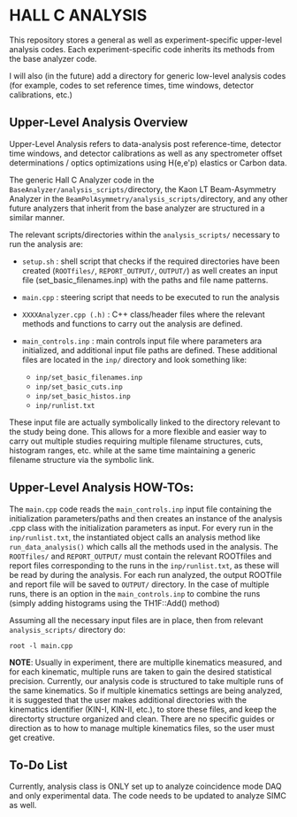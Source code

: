 # HALL C ANALYSIS
This repository stores a general as well as experiment-specific upper-level analysis codes. Each experiment-specific code inherits its methods from the base analyzer code. 

I will also (in the future) add a directory for generic 
low-level analysis codes (for example, codes to set reference times, time windows, detector calibrations, etc.)

## Upper-Level Analysis Overview
Upper-Level Analysis refers to data-analysis post reference-time, detector time windows, and detector calibrations as well as any spectrometer offset determinations / optics optimizations using H(e,e'p) elastics or Carbon data.

The generic Hall C Analyzer code in the `BaseAnalyzer/analysis_scripts/`directory, the Kaon LT Beam-Asymmetry Analyzer in the `BeamPolAsymmetry/analysis_scripts/`directory, and any other future analyzers that inherit from the base analyzer are structured in a similar manner. 

The relevant scripts/directories within the `analysis_scripts/` necessary to run the analysis are: <br>

* `setup.sh` : shell script that checks if the required directories have been created (`ROOTfiles/`, `REPORT_OUTPUT/`, `OUTPUT/`) as well creates an input file (set\_basic\_filenames.inp) with the paths and file name patterns.

*  `main.cpp` : steering script that needs to be executed to run the analysis

*  `XXXXAnalyzer.cpp (.h)` : C++ class/header files where the relevant methods and functions to carry out the analysis are defined.

* `main_controls.inp` : main controls input file where parameters ara initialized, and additional input file paths are defined. These additional files are located in the `inp/` directory and look something like: <br>
	* `inp/set_basic_filenames.inp` 
	* `inp/set_basic_cuts.inp`
	* `inp/set_basic_histos.inp`
	* `inp/runlist.txt`	

These input file are actually symbolically linked to the directory relevant to the study being done. This allows for a more flexible and easier way to carry out multiple studies requiring multiple filename structures, cuts, histogram ranges, etc. while at the same time maintaining a generic filename structure via the symbolic link.

## Upper-Level Analysis HOW-TOs:

The `main.cpp` code reads the `main_controls.inp` input file containing the initialization parameters/paths and then creates an instance of the analysis .cpp class with the initialization parameters as input. For every run in the `inp/runlist.txt`, the instantiated object calls an analysis method like `run_data_analysis()` which calls all the methods used in the analysis. The `ROOTfiles/` and `REPORT_OUTPUT/` must contain the relevant ROOTfiles and report files corresponding to the runs in the `inp/runlist.txt`, as these will be read by during the analysis. For each run analyzed, the output ROOTfile and report file will be saved to `OUTPUT/` directory. In the case of multiple runs, there is an option in the `main_controls.inp` to combine the runs (simply adding histograms using the TH1F::Add() method)

Assuming all the necessary input files are in place, then from relevant `analysis_scripts/` directory do: <br>

`root -l main.cpp`

**NOTE**: Usually in experiment, there are multiplle kinematics measured, and for each kinematic, multiple runs are taken to gain the desired statistical precision. Currently, our analysis code is structured to take multiple runs of the same kinematics. So if  multiple kinematics settings are being analyzed, it is suggested that the user makes additional directories with the kinematics identifier (KIN-I, KIN-II, etc.), to store these files, and keep the directorty structure organized and clean. There are no specific guides or direction as to how to manage multiple kinematics files, so the user must get creative.

## To-Do List
Currently, analysis class is ONLY set up to analyze coincidence mode DAQ
and only experimental data. The code needs to be updated to analyze SIMC
as well.
